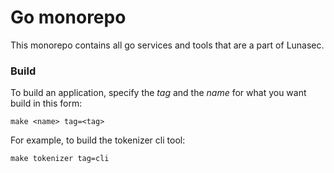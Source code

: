 <!--
  ~ Copyright by LunaSec (owned by Refinery Labs, Inc)
  ~
  ~ Licensed under the Creative Commons Attribution-ShareAlike 4.0 International
  ~ (the "License"); you may not use this file except in compliance with the
  ~ License. You may obtain a copy of the License at
  ~
  ~ https://creativecommons.org/licenses/by-sa/4.0/legalcode
  ~
  ~ See the License for the specific language governing permissions and
  ~ limitations under the License.
  ~
-->
# Go monorepo

This monorepo contains all go services and tools that are a part of Lunasec.

### Build

To build an application, specify the *tag* and the *name* for what you want build in this form:
```shell
make <name> tag=<tag>
```

For example, to build the tokenizer cli tool:
```shell
make tokenizer tag=cli
```
